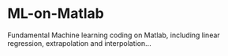 # ML-on-Matlab
Fundamental Machine learning coding on Matlab, including linear regression, extrapolation and interpolation...
